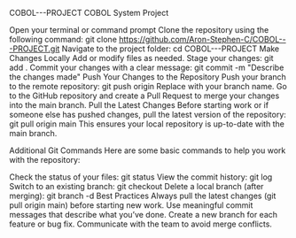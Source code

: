 COBOL---PROJECT
COBOL System Project

Open your terminal or command prompt
Clone the repository using the following command: git clone https://github.com/Aron-Stephen-C/COBOL---PROJECT.git
Navigate to the project folder: cd COBOL---PROJECT
Make Changes Locally
Add or modify files as needed.
Stage your changes: git add .
Commit your changes with a clear message: git commit -m "Describe the changes made"
Push Your Changes to the Repository
Push your branch to the remote repository: git push origin Replace with your branch name.
Go to the GitHub repository and create a Pull Request to merge your changes into the main branch.
Pull the Latest Changes
Before starting work or if someone else has pushed changes, pull the latest version of the repository: git pull origin main
This ensures your local repository is up-to-date with the main branch.

Additional Git Commands
Here are some basic commands to help you work with the repository:

Check the status of your files: git status
View the commit history: git log
Switch to an existing branch: git checkout
Delete a local branch (after merging): git branch -d
Best Practices
Always pull the latest changes (git pull origin main) before starting new work.
Use meaningful commit messages that describe what you’ve done.
Create a new branch for each feature or bug fix.
Communicate with the team to avoid merge conflicts.
